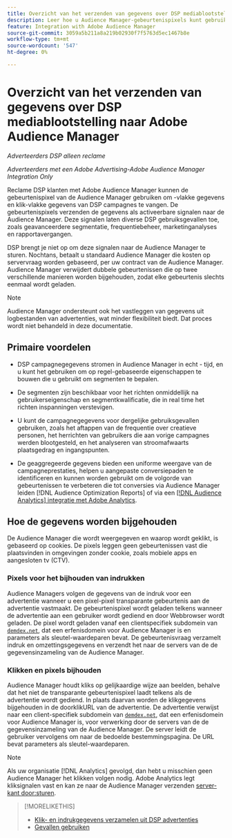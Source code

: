 ```yaml
---
title: Overzicht van het verzenden van gegevens over DSP mediablootstelling naar Adobe Audience Manager
description: Leer hoe u Audience Manager-gebeurtenispixels kunt gebruiken om gegevens op beeldniveau vast te leggen en op klikniveau te klikken tijdens DSP.
feature: Integration with Adobe Audience Manager
source-git-commit: 3059a5b211a8a219b02930f7f5763d5ec1467b8e
workflow-type: tm+mt
source-wordcount: '547'
ht-degree: 0%

---
```


# Overzicht van het verzenden van gegevens over DSP mediablootstelling naar Adobe Audience Manager

*Adverteerders DSP alleen reclame*

*Adverteerders met een Adobe Advertising-Adobe Audience Manager Integration Only*

Reclame DSP klanten met Adobe Audience Manager kunnen de gebeurtenispixel van de Audience Manager gebruiken om -vlakke gegevens en klik-vlakke gegevens van DSP campagnes te vangen. De gebeurtenispixels verzenden de gegevens als activeerbare signalen naar de Audience Manager. Deze signalen laten diverse DSP gebruiksgevallen toe, zoals geavanceerdere segmentatie, frequentiebeheer, marketinganalyses en rapportavergangen.

DSP brengt je niet op om deze signalen naar de Audience Manager te sturen. Nochtans, betaalt u standaard Audience Manager die kosten op servervraag worden gebaseerd, per uw contract van de Audience Manager. Audience Manager verwijdert dubbele gebeurtenissen die op twee verschillende manieren worden bijgehouden, zodat elke gebeurtenis slechts eenmaal wordt geladen.

>[!NOTE]
>
> Audience Manager ondersteunt ook het vastleggen van gegevens uit logbestanden van advertenties, wat minder flexibiliteit biedt. Dat proces wordt niet behandeld in deze documentatie.

## Primaire voordelen

* DSP campagnegegevens stromen in Audience Manager in echt - tijd, en u kunt het gebruiken om op regel-gebaseerde eigenschappen te bouwen die u gebruikt om segmenten te bepalen.

* De segmenten zijn beschikbaar voor het richten onmiddellijk na gebruikerseigenschap en segmentkwalificatie, die in real time het richten inspanningen verstevigen.

* U kunt de campagnegegevens voor dergelijke gebruiksgevallen gebruiken, zoals het aftappen van de frequentie over creatieve personen, het herrichten van gebruikers die aan vorige campagnes werden blootgesteld, en het analyseren van stroomafwaarts plaatsgedrag en ingangspunten.

* De geaggregeerde gegevens bieden een uniforme weergave van de campagneprestaties, helpen u aangepaste conversiepaden te identificeren en kunnen worden gebruikt om de volgorde van gebeurtenissen te verbeteren die tot conversies via Audience Manager leiden [!DNL Audience Optimization Reports] of via een [[!DNL Audience Analytics] integratie met Adobe Analytics](/help/integrations/audience-manager/audience-analytics.md).

## Hoe de gegevens worden bijgehouden

De Audience Manager die wordt weergegeven en waarop wordt geklikt, is gebaseerd op cookies. De pixels leggen geen gebeurtenissen vast die plaatsvinden in omgevingen zonder cookie, zoals mobiele apps en aangesloten tv (CTV).

### Pixels voor het bijhouden van indrukken

Audience Managers volgen de gegevens van de indruk voor een advertentie wanneer u een pixel-pixel transparante gebeurtenis aan de advertentie vastmaakt. De gebeurtenispixel wordt geladen telkens wanneer de advertentie aan een gebruiker wordt gediend en door Webbrowser wordt geladen. De pixel wordt geladen vanaf een clientspecifiek subdomein van [`demdex.net`](https://experienceleague.adobe.com/docs/audience-manager/user-guide/reference/demdex-calls.html), dat een erfenisdomein voor Audience Manager is en parameters als sleutel-waardeparen bevat. De gebeurtenisvraag verzamelt indruk en omzettingsgegevens en verzendt het naar de servers van de de gegevensinzameling van de Audience Manager.

### Klikken en pixels bijhouden

Audience Manager houdt kliks op gelijkaardige wijze aan beelden, behalve dat het niet de transparante gebeurtenispixel laadt telkens als de advertentie wordt gediend. In plaats daarvan worden de klikgegevens bijgehouden in de doorklikURL van de advertentie. De advertentie verwijst naar een client-specifiek subdomein van [`demdex.net`](https://experienceleague.adobe.com/docs/audience-manager/user-guide/reference/demdex-calls.html), dat een erfenisdomein voor Audience Manager is, voor verwerking door de servers van de de gegevensinzameling van de Audience Manager. De server leidt de gebruiker vervolgens om naar de bedoelde bestemmingspagina. De URL bevat parameters als sleutel-waardeparen.

>[!NOTE]
>
>Als uw organisatie [!DNL Analytics] gevolgd, dan hebt u misschien geen Audience Manager het klikken volgen nodig. Adobe Analytics legt kliksignalen vast en kan ze naar de Audience Manager verzenden [server-kant door:sturen](https://experienceleague.adobe.com/docs/analytics/admin/admin-tools/server-side-forwarding/ssf.html).

>[!MORELIKETHIS]
>
>* [Klik- en indrukgegevens verzamelen uit DSP advertenties](collect.md)
>* [Gevallen gebruiken](use-cases.md)

